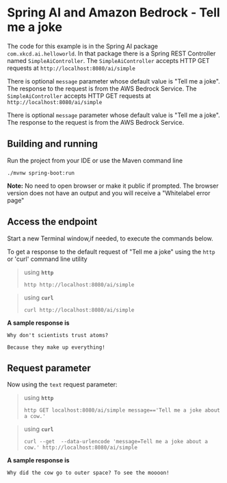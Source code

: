 # Spring AI and Amazon Bedrock - Tell me a joke
The code for this example is in the Spring AI package `com.xkcd.ai.helloworld`. In that package there is a Spring REST Controller named `SimpleAiController`. The `SimpleAiController` accepts HTTP GET requests at `http://localhost:8080/ai/simple`

There is optional `message` parameter whose default value is "Tell me a joke". The response to the request is from the AWS Bedrock Service. The `SimpleAiController` accepts HTTP GET requests at `http://localhost:8080/ai/simple`

There is optional `message` parameter whose default value is "Tell me a joke". The response to the request is from the AWS Bedrock Service.

## Building and running

Run the project from your IDE or use the Maven command line
```
./mvnw spring-boot:run
```
**Note:** No need to open browser or make it public if prompted. The browser version does not have an output and you will receive a "Whitelabel error page"

## Access the endpoint
Start a new Terminal window,if needed, to execute the commands below.

To get a response to the default request of "Tell me a joke" using the `http` or 'curl' command line utility
> using **`http`**
> ```shell
> http http://localhost:8080/ai/simple
> ```

> using **`curl`**
> ```shell
> curl http://localhost:8080/ai/simple
> ```

**A sample response is**

```text
Why don't scientists trust atoms?

Because they make up everything!
```

## Request parameter
Now using the `text` request parameter:

> using **`http`**
> ```shell
> http GET localhost:8080/ai/simple message=='Tell me a joke about a cow.' 
> ```

> using **`curl`**
> ```shell
> curl --get  --data-urlencode 'message=Tell me a joke about a cow.' http://localhost:8080/ai/simple 
> ```

**A sample response is**
```text
Why did the cow go to outer space? To see the moooon!
```
